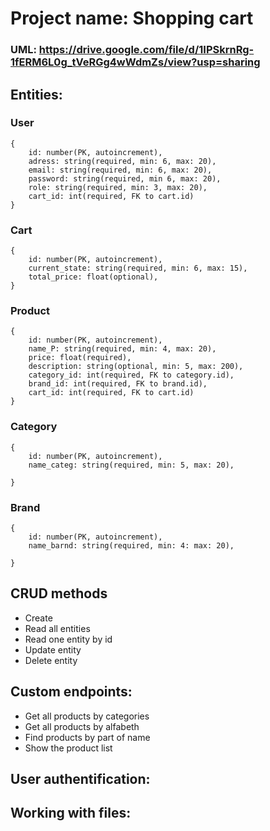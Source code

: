 # Project name: Shopping cart

### UML: https://drive.google.com/file/d/1IPSkrnRg-1fERM6L0g_tVeRGg4wWdmZs/view?usp=sharing

## Entities:

### User
```
{
    id: number(PK, autoincrement),
    adress: string(required, min: 6, max: 20),
    email: string(required, min: 6, max: 20),
    password: string(required, min 6, max: 20),
    role: string(required, min: 3, max: 20),
    cart_id: int(required, FK to cart.id)
}
```
### Cart
```
{
    id: number(PK, autoincrement),
    current_state: string(required, min: 6, max: 15),
    total_price: float(optional),
}
```
### Product
```
{
    id: number(PK, autoincrement),
    name_P: string(required, min: 4, max: 20),
    price: float(required),
    description: string(optional, min: 5, max: 200),
    category_id: int(required, FK to category.id),
    brand_id: int(required, FK to brand.id),
    cart_id: int(required, FK to cart.id)
}
```
### Category
```
{
    id: number(PK, autoincrement),
    name_categ: string(required, min: 5, max: 20),

}
```
### Brand
```
{
    id: number(PK, autoincrement),
    name_barnd: string(required, min: 4: max: 20),

}
```
## CRUD methods
+ Create
+ Read all entities
+ Read one entity by id
+ Update entity
+ Delete entity

## Custom endpoints:
+ Get all products by categories
+ Get all products by alfabeth
+ Find products by part of name
+ Show the product list

## User authentification:


## Working with files:
